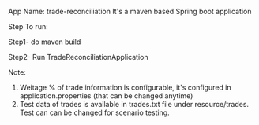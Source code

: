 App Name: trade-reconciliation
It's a maven based Spring boot application


Step To run:

Step1- do maven build

Step2- Run TradeReconciliationApplication

Note: 
1. Weitage % of trade information is configurable, it's configured in application.properties (that can be changed anytime)
2. Test data of trades is available in trades.txt file under resource/trades. Test can can be changed for scenario testing.
